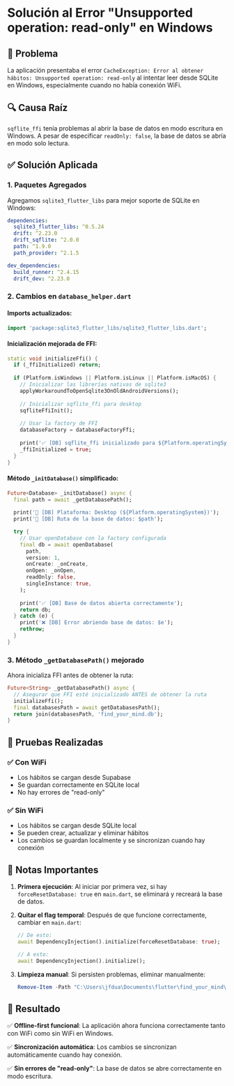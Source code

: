 # Solución al Error "Unsupported operation: read-only" en Windows

## 🐛 Problema
La aplicación presentaba el error `CacheException: Error al obtener hábitos: Unsupported operation: read-only` al intentar leer desde SQLite en Windows, especialmente cuando no había conexión WiFi.

## 🔍 Causa Raíz
`sqflite_ffi` tenía problemas al abrir la base de datos en modo escritura en Windows. A pesar de especificar `readOnly: false`, la base de datos se abría en modo solo lectura.

## ✅ Solución Aplicada

### 1. **Paquetes Agregados**
Agregamos `sqlite3_flutter_libs` para mejor soporte de SQLite en Windows:

```yaml
dependencies:
  sqlite3_flutter_libs: ^0.5.24
  drift: ^2.23.0
  drift_sqflite: ^2.0.0
  path: ^1.9.0
  path_provider: ^2.1.5

dev_dependencies:
  build_runner: ^2.4.15
  drift_dev: ^2.23.0
```

### 2. **Cambios en `database_helper.dart`**

#### Imports actualizados:
```dart
import 'package:sqlite3_flutter_libs/sqlite3_flutter_libs.dart';
```

#### Inicialización mejorada de FFI:
```dart
static void initializeFfi() {
  if (_ffiInitialized) return;
  
  if (Platform.isWindows || Platform.isLinux || Platform.isMacOS) {
    // Inicializar las librerías nativas de sqlite3
    applyWorkaroundToOpenSqlite3OnOldAndroidVersions();
    
    // Inicializar sqflite_ffi para desktop
    sqfliteFfiInit();
    
    // Usar la factory de FFI
    databaseFactory = databaseFactoryFfi;
    
    print('✅ [DB] sqflite_ffi inicializado para ${Platform.operatingSystem}');
    _ffiInitialized = true;
  }
}
```

#### Método `_initDatabase()` simplificado:
```dart
Future<Database> _initDatabase() async {
  final path = await _getDatabasePath();
  
  print('📂 [DB] Plataforma: Desktop (${Platform.operatingSystem})');
  print('📂 [DB] Ruta de la base de datos: $path');

  try {
    // Usar openDatabase con la factory configurada
    final db = await openDatabase(
      path,
      version: 1,
      onCreate: _onCreate,
      onOpen: _onOpen,
      readOnly: false,
      singleInstance: true,
    );
    
    print('✅ [DB] Base de datos abierta correctamente');
    return db;
  } catch (e) {
    print('❌ [DB] Error abriendo base de datos: $e');
    rethrow;
  }
}
```

### 3. **Método `_getDatabasePath()` mejorado**
Ahora inicializa FFI antes de obtener la ruta:

```dart
Future<String> _getDatabasePath() async {
  // Asegurar que FFI esté inicializado ANTES de obtener la ruta
  initializeFfi();
  final databasesPath = await getDatabasesPath();
  return join(databasesPath, 'find_your_mind.db');
}
```

## 🧪 Pruebas Realizadas

### ✅ Con WiFi
- Los hábitos se cargan desde Supabase
- Se guardan correctamente en SQLite local
- No hay errores de "read-only"

### ✅ Sin WiFi
- Los hábitos se cargan desde SQLite local
- Se pueden crear, actualizar y eliminar hábitos
- Los cambios se guardan localmente y se sincronizan cuando hay conexión

## 📝 Notas Importantes

1. **Primera ejecución**: Al iniciar por primera vez, si hay `forceResetDatabase: true` en `main.dart`, se eliminará y recreará la base de datos.

2. **Quitar el flag temporal**: Después de que funcione correctamente, cambiar en `main.dart`:
   ```dart
   // De esto:
   await DependencyInjection().initialize(forceResetDatabase: true);
   
   // A esto:
   await DependencyInjection().initialize();
   ```

3. **Limpieza manual**: Si persisten problemas, eliminar manualmente:
   ```powershell
   Remove-Item -Path "C:\Users\jfdua\Documents\flutter\find_your_mind\.dart_tool\sqflite_common_ffi\databases\find_your_mind.db" -Force
   ```

## 🎯 Resultado

✅ **Offline-first funcional**: La aplicación ahora funciona correctamente tanto con WiFi como sin WiFi en Windows.

✅ **Sincronización automática**: Los cambios se sincronizan automáticamente cuando hay conexión.

✅ **Sin errores de "read-only"**: La base de datos se abre correctamente en modo escritura.

